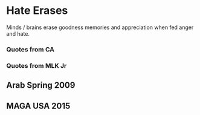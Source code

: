 # Hate Erases

Minds / brains erase goodness memories and appreciation when fed anger and hate.

### Quotes from CA

### Quotes from MLK Jr

## Arab Spring 2009 

## MAGA USA 2015

